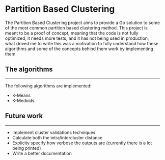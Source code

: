 # Partition Based Clustering

The Partition Based Clustering project aims to provide a Go solution to some of the most common
partition based clustering method. This project is meant to be a proof of concept, meaning that the
code is not fully optimized, it needs more tests, and it has not being used in production; what drived me
to write this was a motivation to fully understand how these algorithms and some of the concepts behind
them work by implementing them.


## The algorithms
***
The following algorithms are implemented:

- K-Means
- K-Medoids

## Future work
***
- Implement cluster validations techniques
- Calculate both the intra/intercluster distance
- Explicity specify how verbose the outputs are (currently there is a lot being printed)
- Write a better documentation